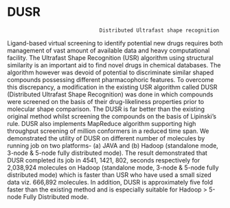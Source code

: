 # DUSR
                                  Distributed Ultrafast shape recognition
Ligand-based virtual screening to identify potential new drugs requires both management of vast amount of available data and heavy computational facility. The Ultrafast Shape Recognition (USR) algorithm using structural similarity is an important aid to find novel drugs in chemical databases. The algorithm however was devoid of potential to discriminate similar shaped compounds possessing different pharmacophoric features. To overcome this discrepancy, a modification in the existing USR algorithm called DUSR (Distributed Ultrafast Shape Recognition) was done in which compounds were screened on the basis of their drug-likeliness properties prior to molecular shape comparison. The DUSR is far better than the existing original method whilst screening the compounds on the basis of Lipinski’s rule. DUSR also implements MapReduce algorithm supporting high throughput screening of million conformers in a reduced time span. We demonstrated the utility of DUSR on different number of molecules by running job on two platforms- (a) JAVA and (b) Hadoop (standalone mode, 3-node & 5-node fully distributed mode). The result demonstrated that DUSR completed its job in 4541, 1421, 802, seconds respectively for 2,038,924 molecules on Hadoop (standalone mode, 3-node & 5-node fully distributed mode) which is faster than USR who have used a small sized data viz. 666,892 molecules. In addition, DUSR is approximately five fold faster than the existing method and is especially suitable for Hadoop > 5-node Fully Distributed mode.
